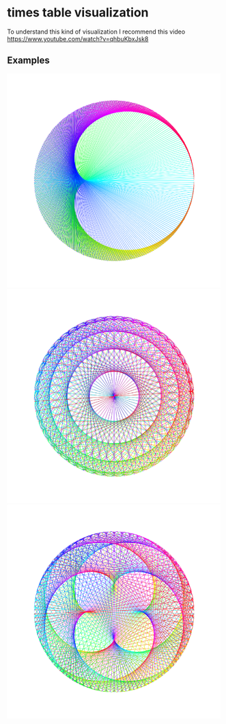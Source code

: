 # times table visualization
To understand this kind of visualization I recommend this video  
https://www.youtube.com/watch?v=qhbuKbxJsk8

## Examples
<img src="https://raw.githubusercontent.com/leschi4banane/times-tables-visualization/main/screenshots/screenshot_1.png" style="height: 500px; width:500px;"/>
<img src="https://raw.githubusercontent.com/leschi4banane/times-tables-visualization/main/screenshots/screenshot_2.png" style="height: 500px; width:500px;"/>
<img src="https://raw.githubusercontent.com/leschi4banane/times-tables-visualization/main/screenshots/screenshot_3.png" style="height: 500px; width:500px;"/>